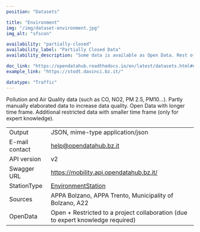 ```yaml
---
position: "Datasets"

title: "Environment"
img: "/img/dataset-environment.jpg"
img_alt: "sfscon"

availability: "partially-closed"
availability_label: "Partially Closed Data"
availability_description: "Some data is available as Open Data. Rest of data is closed or restricted to project collaboration."

doc_link: "https://opendatahub.readthedocs.io/en/latest/datasets.html#environment-dataset"
example_link: "https://stodt.davinci.bz.it/"

datatype: "Traffic"
---
```


Pollution and Air Quality data (such as CO, NO2, PM 2.5, PM10...). Partly manually elaborated data to increase data quality. Open Data with longer time frame. Additional restricted data with smaller time frame (only for expert knowledge).

|                |                                                                                 |
| :------------- | ------------------------------------------------------------------------------- |
| Output         | JSON, mime-type application/json                                                |
| E-mail contact | help@opendatahub.bz.it                                                          |
| API version    | v2                                                                              |
| Swagger URL    | https://mobility.api.opendatahub.bz.it/                                         |
| StationType    | [EnvironmentStation](https://mobility.api.opendatahub.bz.it/v2/flat/EnvironmentStation)                                                       |
| Sources        | APPA Bolzano, APPA Trento, Municipality of Bolzano, A22                         |
| OpenData       | Open + Restricted to a project collaboration (due to expert knowledge required) |
